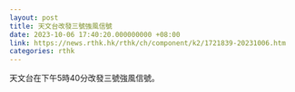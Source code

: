 ```yaml
---
layout: post
title: 天文台改發三號強風信號
date: 2023-10-06 17:40:20.000000000 +08:00
link: https://news.rthk.hk/rthk/ch/component/k2/1721839-20231006.htm
categories: rthk
---
```


天文台在下午5時40分改發三號強風信號。
